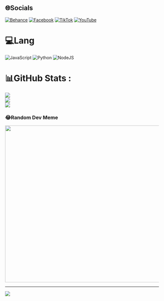 
## 🌐Socials
[![Behance](https://img.shields.io/badge/Behance-1769ff?logo=behance&logoColor=white)](https://behance.net/NhatAnhDN) [![Facebook](https://img.shields.io/badge/Facebook-%231877F2.svg?logo=Facebook&logoColor=white)](https://facebook.com/595568537) [![TikTok](https://img.shields.io/badge/TikTok-%23000000.svg?logo=TikTok&logoColor=white)](https://tiktok.com/@nhatanh.dn) [![YouTube](https://img.shields.io/badge/YouTube-%23FF0000.svg?logo=YouTube&logoColor=white)](https://youtube.com/c/@NhatAnh1011) 

# 💻Lang
![JavaScript](https://img.shields.io/badge/javascript-%23323330.svg?style=for-the-badge&logo=javascript&logoColor=%23F7DF1E) ![Python](https://img.shields.io/badge/python-3670A0?style=for-the-badge&logo=python&logoColor=ffdd54) ![NodeJS](https://img.shields.io/badge/node.js-6DA55F?style=for-the-badge&logo=node.js&logoColor=white)
# 📊GitHub Stats :
![](https://github-readme-stats.vercel.app/api?username=NhatAnhDN&theme=jolly&hide_border=true&include_all_commits=false&count_private=false)<br/>
![](https://github-readme-streak-stats.herokuapp.com/?user=NhatAnhDN&theme=jolly&hide_border=true)<br/>
![](https://github-readme-stats.vercel.app/api/top-langs/?username=NhatAnhDN&theme=jolly&hide_border=true&include_all_commits=false&count_private=false&layout=compact)

### 😂Random Dev Meme
<img src="https://random-memer.herokuapp.com/" width="512px"/>

---
[![](https://visitcount.itsvg.in/api?id=NhatAnhDN&icon=5&color=10)](https://visitcount.itsvg.in)

